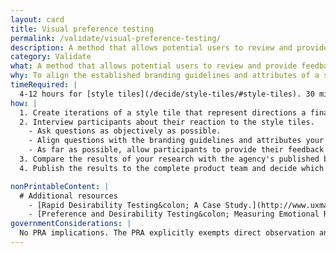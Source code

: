 ```yaml
---
layout: card
title: Visual preference testing
permalink: /validate/visual-preference-testing/
description: A method that allows potential users to review and provide feedback on a solution’s visual direction.
category: Validate
what: A method that allows potential users to review and provide feedback on a solution’s visual direction.
why: To align the established branding guidelines and attributes of a solution with the way end users view the overall brand and emotional feel.
timeRequired: |
  4-12 hours for [style tiles](/decide/style-tiles/#style-tiles). 30 minutes per participant to get feedback.
how: |
  1. Create iterations of a style tile that represent directions a final visual design may follow. If branding guidelines or attributes don’t exist, establish them with stakeholders beforehand.
  2. Interview participants about their reaction to the style tiles.
    - Ask questions as objectively as possible.
    - Align questions with the branding guidelines and attributes your project must incorporate.
    - As far as possible, allow participants to provide their feedback unmoderated or at the end of your research.
  3. Compare the results of your research with the agency's published branding guidelines and attributes.
  4. Publish the results to the complete product team and decide which direction will guide future design efforts.

nonPrintableContent: |
  # Additional resources
    - [Rapid Desirability Testing&colon; A Case Study.](http://www.uxmatters.com/mt/archives/2010/02/rapid-desirability-testing-a-case-study.php) Michael Hawley.
    - [Preference and Desirability Testing&colon; Measuring Emotional Response to Guide Design.](http://www.slideshare.net/pwdoncaster/preference-and-desirability-testing-measuring-emotional-response-to-guide-design) Michael Hawley and Paul Doncaster.
governmentConsiderations: |
  No PRA implications. The PRA explicitly exempts direct observation and non-standardized conversation, 5 CFR 1320.3(h)3. See the methods for [Recruiting](/fundamentals/recruiting/#recruiting) and [Privacy](/fundamentals/privacy/#privacy) for more tips on taking input from the public.
---
```

